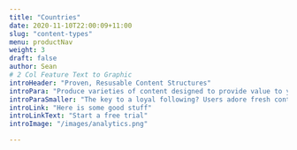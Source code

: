 ```yaml
---
title: "Countries"
date: 2020-11-10T22:00:09+11:00
slug: "content-types"
menu: productNav
weight: 3
draft: false
author: Sean
# 2 Col Feature Text to Graphic
introHeader: "Proven, Resusable Content Structures"
introPara: "Produce varieties of content designed to provide value to your audience, in an easy to understand, captivating format. Readers will flock back to your site for more. "
introParaSmaller: "The key to a loyal following? Users adore fresh content to consume. So feed them. Weaponise a single user with the power to produce the output of multiple writers"
introLink: "Here is some good stuff"
introLinkText: "Start a free trial"
introImage: "/images/analytics.png"

---
```


